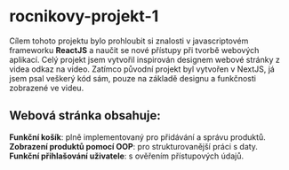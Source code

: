 # rocnikovy-projekt-1

Cílem tohoto projektu bylo prohloubit si znalosti v javascriptovém frameworku **ReactJS** a naučit se nové přístupy při tvorbě webových aplikací. Celý projekt jsem vytvořil inspirován designem webové stránky z videa odkaz na video. Zatímco původní projekt byl vytvořen v NextJS, já jsem psal veškerý kód sám, pouze na základě designu a funkčnosti zobrazené ve videu.

## Webová stránka obsahuje:

**Funkční košík**: plně implementovaný pro přidávání a správu produktů.
**Zobrazení produktů pomocí OOP**: pro strukturovanější práci s daty.
**Funkční přihlašování uživatele**: s ověřením přístupových údajů.
